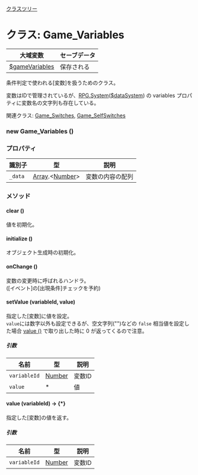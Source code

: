 [クラスツリー](index.md)

# クラス: Game_Variables

| 大域変数 | セーブデータ |
| --- | --- |
| [$gameVariables](global.md#gamevariables-game_variables) | 保存される |

条件判定で使われる[変数]を扱うためのクラス。

変数はIDで管理されているが、[RPG.System](RPG.System.md)([$dataSystem](global.md#datasystem-rpgsystem)) の variables プロパティに変数名の文字列も存在している。

関連クラス: [Game_Switches](Game_Switches.md), [Game_SelfSwitches](Game_SelfSwitches.md)

### new Game_Variables ()

### プロパティ

| 識別子 | 型 | 説明 |
| --- | --- | --- |
| `_data` | [Array](Array.md).&lt;[Number](Number.md)&gt; | 変数の内容の配列 |


### メソッド

#### clear ()
値を初期化。


#### initialize ()
 オブジェクト生成時の初期化。


#### onChange ()
変数の変更時に呼ばれるハンドラ。<br />
([イベント]の[出現条件]チェックを予約)


#### setValue (variableId, value)
指定した[変数]に値を設定。<br />
`value`には数字以外も設定できるが、空文字列("")などの `false` 相当値を設定した場合 [value ()](#value-variableid--) で取り出した時に 0 が返ってくるので注意。

##### 引数

| 名前 | 型 | 説明 |
| --- | --- | --- |
| `variableId` | [Number](Number.md) | 変数ID |
| `value` | * | 値 |


#### value (variableId) → {*}
指定した[変数]の値を返す。

##### 引数

| 名前 | 型 | 説明 |
| --- | --- | --- |
| `variableId` | [Number](Number.md) | 変数ID |




